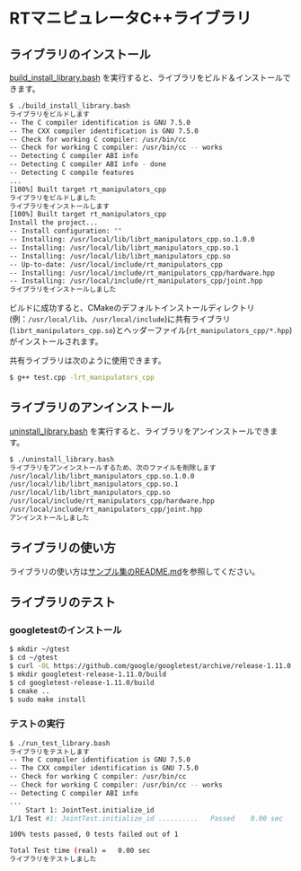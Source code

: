 # RTマニピュレータC++ライブラリ


## ライブラリのインストール

[build_install_library.bash](./build_install_library.bash)
を実行すると、ライブラリをビルド＆インストールできます。

```sh
$ ./build_install_library.bash
ライブラリをビルドします
-- The C compiler identification is GNU 7.5.0
-- The CXX compiler identification is GNU 7.5.0
-- Check for working C compiler: /usr/bin/cc
-- Check for working C compiler: /usr/bin/cc -- works
-- Detecting C compiler ABI info
-- Detecting C compiler ABI info - done
-- Detecting C compile features
...
[100%] Built target rt_manipulators_cpp
ライブラリをビルドしました
ライブラリをインストールします
[100%] Built target rt_manipulators_cpp
Install the project...
-- Install configuration: ""
-- Installing: /usr/local/lib/librt_manipulators_cpp.so.1.0.0
-- Installing: /usr/local/lib/librt_manipulators_cpp.so.1
-- Installing: /usr/local/lib/librt_manipulators_cpp.so
-- Up-to-date: /usr/local/include/rt_manipulators_cpp
-- Installing: /usr/local/include/rt_manipulators_cpp/hardware.hpp
-- Installing: /usr/local/include/rt_manipulators_cpp/joint.hpp
ライブラリをインストールしました
```

ビルドに成功すると、CMakeのデフォルトインストールディレクトリ(例：`/usr/local/lib`、`/usr/local/include`)に共有ライブラリ(`librt_manipulators_cpp.so`)とヘッダーファイル(`rt_manipulators_cpp/*.hpp`)がインストールされます。

共有ライブラリは次のように使用できます。

```sh
$ g++ test.cpp -lrt_manipulators_cpp
```

## ライブラリのアンインストール

[uninstall_library.bash](./uninstall_library.bash)
を実行すると、ライブラリをアンインストールできます。

```sh
$ ./uninstall_library.bash
ライブラリをアンインストールするため、次のファイルを削除します
/usr/local/lib/librt_manipulators_cpp.so.1.0.0
/usr/local/lib/librt_manipulators_cpp.so.1
/usr/local/lib/librt_manipulators_cpp.so
/usr/local/include/rt_manipulators_cpp/hardware.hpp
/usr/local/include/rt_manipulators_cpp/joint.hpp
アンインストールしました
```

## ライブラリの使い方

ライブラリの使い方は[サンプル集のREADME.md](../samples/README.md)を参照してください。

## ライブラリのテスト

### googletestのインストール

```sh
$ mkdir ~/gtest
$ cd ~/gtest
$ curl -OL https://github.com/google/googletest/archive/release-1.11.0.tar.gz
$ mkdir googletest-release-1.11.0/build
$ cd googletest-release-1.11.0/build
$ cmake ..
$ sudo make install
```

### テストの実行

```sh
$ ./run_test_library.bash
ライブラリをテストします
-- The C compiler identification is GNU 7.5.0
-- The CXX compiler identification is GNU 7.5.0
-- Check for working C compiler: /usr/bin/cc
-- Check for working C compiler: /usr/bin/cc -- works
-- Detecting C compiler ABI info
...
    Start 1: JointTest.initialize_id
1/1 Test #1: JointTest.initialize_id ..........   Passed    0.00 sec

100% tests passed, 0 tests failed out of 1

Total Test time (real) =   0.00 sec
ライブラリをテストしました
```
